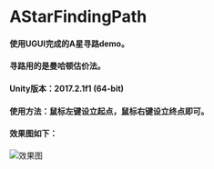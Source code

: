 # AStarFindingPath
#### 使用UGUI完成的A星寻路demo。
#### 寻路用的是曼哈顿估价法。
#### Unity版本：2017.2.1f1 (64-bit)
#### 使用方法：鼠标左键设立起点，鼠标右键设立终点即可。
#### 效果图如下：
![效果图](https://img2018.cnblogs.com/blog/747596/201908/747596-20190812110932707-2026322156.png)
